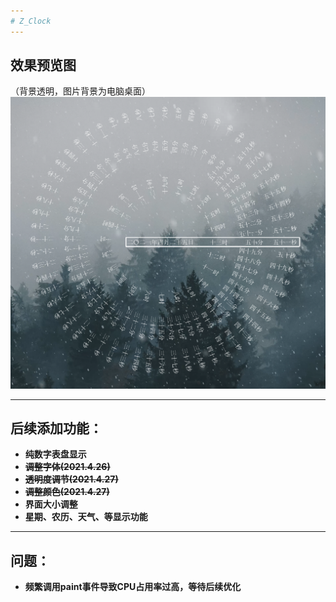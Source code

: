 ```yaml
---
# Z_Clock
---
```

## 效果预览图   
（背景透明，图片背景为电脑桌面）    
![Clock.png](https://github.com/ROMOCN/Z_Clock/raw/master/effectImg/Clock.png)    

---
## 后续添加功能：  
+ **纯数字表盘显示**    
+ ~~**调整字体(2021.4.26)**~~
+ ~~**透明度调节(2021.4.27)**~~    
+ ~~**调整颜色(2021.4.27)**~~  
+ **界面大小调整**
+ **星期、农历、天气、等显示功能**
---
## 问题：
+ **频繁调用paint事件导致CPU占用率过高，等待后续优化**
